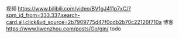 视频 https://www.bilibili.com/video/BV1gJ411p7xC/?spm_id_from=333.337.search-card.all.click&vd_source=2b7909775d47f0cdb2b70c22126f710a
博客 https://www.liwenzhou.com/posts/Go/gin/ 
todo
